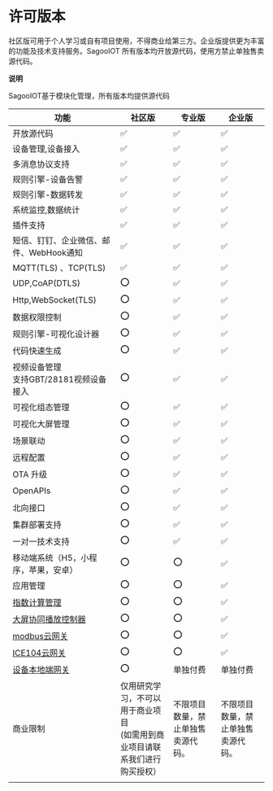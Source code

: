 # 许可版本

社区版可用于个人学习或自有项目使用，不得商业给第三方。企业版提供更为丰富的功能及技术支持服务。SagooIOT 所有版本均开放源代码，使用方禁止单独售卖源代码。

**说明**

SagooIOT基于模块化管理，所有版本均提供源代码


| 功能                                  | 社区版                                                       | 专业版                          | 企业版                 |
|-------------------------------------| ------------------------------------------------------------ | ---------------------------- | ------------------------- |
| 开放源代码                               | ✅                                                            | ✅                            | ✅                         |
| 设备管理,设备接入                           | ✅                                                            | ✅                            | ✅                         |
| 多消息协议支持                             | ✅                                                            | ✅                            | ✅                         |
| 规则引擎-设备告警                           | ✅                                                            | ✅                            | ✅                         |
| 规则引擎-数据转发                           | ✅                                                            | ✅                            | ✅                         |
| 系统监控,数据统计                           | ✅                                                            | ✅                            | ✅                         |
| 插件支持                                | ✅                                                            | ✅                            | ✅                         |
| 短信、钉钉、企业微信、邮件、WebHook通知             | ✅                                                            | ✅                            | ✅                         |
| MQTT(TLS) 、TCP(TLS)                 | ✅                                                            | ✅                            | ✅                         |
| UDP,CoAP(DTLS)                      | ⭕                                                            | ✅                            | ✅                         |
| Http,WebSocket(TLS)                 | ⭕                                                            | ✅                            | ✅                         |
| 数据权限控制                              | ⭕                                                            | ✅                            | ✅                         |
| 规则引擎-可视化设计器                         | ⭕                                                            | ✅                            | ✅                         |
| 代码快速生成                              | ⭕                                                            | ✅                            | ✅                         |
| 视频设备管理<br/>支持GBT/28181视频设备接入        | ⭕                                                            | ✅                            | ✅                         |
| 可视化组态管理                             | ⭕                                                            | ✅                            | ✅                         |
| 可视化大屏管理                             | ⭕                                                            | ✅                            | ✅                         |
| 场景联动                                | ⭕                                                            | ✅                            | ✅                         |
| 远程配置                                | ⭕                                                            | ✅                            | ✅                         |
| OTA 升级                              | ⭕                                                            | ✅                             | ✅                         |
| OpenAPIs                            |     ⭕                                                      |  ✅                              | ✅                         |
| 北向接口                                | ⭕                                                            | ✅                            | ✅                         |
| 集群部署支持                              | ⭕                                                            | ✅                            | ✅                         |
| 一对一技术支持                             | ⭕                                                            | ✅                            | ✅                         |
| 移动端系统（H5，小程序，苹果，安卓）                 | ⭕                                                            | ⭕                            | ✅                         |
| 应用管理                                | ⭕                                                            | ⭕                            | ✅                         |
| [指数计算管理](/guide/datahub/totalIndex) | ⭕                                                            | ⭕                         | ✅                         |
| [大屏协同播放控制器](/guide/extended/lsc)    | ⭕                                                            | ⭕                         | ✅                         |
| [modbus云网关](/guide/extended/modbus) | ⭕                                                            | ⭕                         | ✅                         |
| [ICE104云网关](/guide/extended/ice104) | ⭕                                                            | ⭕                         | ✅                         |
| [设备本地端网关](/guide/extended/gw)       | ⭕                                                            | 单独付费                         | 单独付费                  |
| 商业限制                                | 仅用研究学习，不可以用于商业项目 <br />(如需用到商业项目请联系我们进行购买授权） | 不限项目数量，禁止单独售卖源代码。 | 不限项目数量，禁止单独售卖源代码。 |
|                                     |                                                              |                              |                           |



